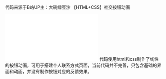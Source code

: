 代码来源于B站UP主：大碗绿豆沙
【HTML+CSS】社交按钮动画
<iframe src="//player.bilibili.com/player.html?isOutside=true&aid=114183114851418&bvid=BV1orXLYyEK7&cid=29261301777&p=1" scrolling="no" border="0" frameborder="no" framespacing="0" allowfullscreen="true"></iframe>
代码使用html和css制作了线性的按钮动画，可用于搭建个人联系方式页面，当前代码并不完善，只包含基础的界面和动画，并没有制作按钮对应的反馈效果。
